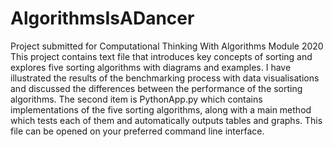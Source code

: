# AlgorithmsIsADancer
Project submitted for Computational Thinking With Algorithms Module 2020
This project contains text file that introduces key concepts of sorting and explores five sorting algorithms with diagrams and examples. I have illustrated the results of the benchmarking process with data visualisations and discussed the differences between the performance of the sorting algorithms.
The second item is PythonApp.py which contains implementations of the five sorting algorithms, along with a main method which tests each of them and automatically outputs tables and graphs.  This file can be opened on your preferred command line interface.
